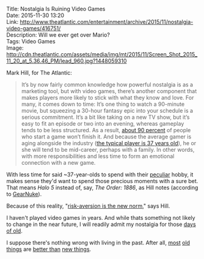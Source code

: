Title: Nostalgia Is Ruining Video Games  
Date: 2015-11-30 13:20  
Link: http://www.theatlantic.com/entertainment/archive/2015/11/nostalgia-video-games/416751/  
Description: Will we ever get over Mario?  
Tags: Video Games  
Image: http://cdn.theatlantic.com/assets/media/img/mt/2015/11/Screen_Shot_2015_11_20_at_5.36.46_PM/lead_960.jpg?1448059310  

Mark Hill, for The Atlantic:

> It’s by now fairly common knowledge how powerful nostalgia is as a marketing tool, but with video games, there’s another component that makes players more likely to stick with what they know and love. For many, it comes down to time: It’s one thing to watch a 90-minute movie, but squeezing a 30-hour fantasy epic into your schedule is a serious commitment. It’s a bit like taking on a new TV show, but it’s easy to fit an episode or two into an evening, whereas gameplay tends to be less structured. As a result, [about 90 percent][cnn] of people who start a game won’t finish it. And because the average gamer is aging alongside the industry ([the typical player is 37 years old][cnn 2]), he or she will tend to be mid-career, perhaps with a family. In other words, with more responsibilities and less time to form an emotional connection with a new game.

With less time for said ~37-year-olds to spend with their [peculiar][destructoid] hobby, it makes sense they'd want to spend those precious moments with a sure bet. That means *Halo 5* instead of, say, *The Order: 1886*, as Hill notes (according to [GearNuke][gearnuke]).

Because of this reality, "[risk-aversion is the new norm][wired]," says Hill.

I haven't played video games in years. And while thats something not likely to change in the near future, I will readily admit my nostalgia for those [days of old][theoveranalyzed].

I suppose there's nothing wrong with living in the past. After all, [most][theoveranalyzed 2] [old things][theoveranalyzed 3] are [better than][theoveranalyzed 4] [new things][theoveranalyzed 5].

[cnn]: http://www.cnn.com/2011/TECH/gaming.gadgets/08/17/finishing.videogames.snow/ "CNN on finishing video games"
[cnn 2]: http://www.cnn.com/2011/TECH/gaming.gadgets/08/17/finishing.videogames.snow/ "CNN on age of average video gamer"
[destructoid]: http://www.destructoid.com/nbc-if-you-re-an-adult-and-play-games-you-re-weird--205913.phtml "NBC: 'If you're an adult playing video games, you're weird'"
[gearnuke]: http://gearnuke.com/bloodborne-already-exceeded-order-1886-term-digital-sales-popularity/ "why 'The Order: 1886' failed"
[theoveranalyzed]: /2015/3/19/metal-gear-mastermind-hideo-kojima-reportedly-leaving-konami "My take on Hideo Kojima leaving Konami, and some stuff about MGS2"
[theoveranalyzed 2]: /2015/3/15/rejoice-the-manual-has-been-saved "Long live the manual transmission"
[theoveranalyzed 3]: /2015/2/13/the-honda-nsx "One of my favorite automobiles, the Honda NSX"
[theoveranalyzed 4]: /2015/11/28/honda-nsx-japans-mid-engined-supercar-perfection "My post sharing Xcar's review of the first generation Honda NSX"
[theoveranalyzed 5]: /2015/10/27/does-the-2017-acura-nsx-live-up-to-its-legendary-predecessor "Old NSX >>> New NSX"
[wired]: http://www.wired.com/2015/04/consoles/ "Wired on the state of consoles and video games in general"